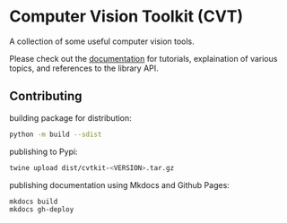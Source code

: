 # Computer Vision Toolkit (CVT)
A collection of some useful computer vision tools.

Please check out the [documentation](https://nburgdorfer.github.io/cvtkit/) for tutorials, explaination of various topics, and references to the library API.


## Contributing
building package for distribution:
```bash
python -m build --sdist
```

publishing to Pypi:
```bash
twine upload dist/cvtkit-<VERSION>.tar.gz 
```

publishing documentation using Mkdocs and Github Pages:
```bash
mkdocs build
mkdocs gh-deploy
```
